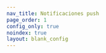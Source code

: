 ```yaml
---
nav_title: Notificaciones push
page_order: 1
config_only: true
noindex: true
layout: blank_config
---
```

